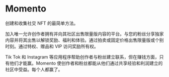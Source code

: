 # Momento

创建和收集社交 NFT 的最简单方法。

加入唯一允许创作者拥有并向其社区出售限量版内容的平台。与您的粉丝分享独家内容并将其出售以解锁奖励、福利和体验。通过拍卖或固定价格出售限量版或个别时刻。通过特权、赠品和 VIP 访问奖励所有权。

Tik Tok 和 Instagram 等应用程序帮助创作者与粉丝建立联系，但在赚钱方面，只有他们才能赢。Momento 使创作者和粉丝都能从他们通过共享经验和利润建立的社区中受益。每个人都赢了。
